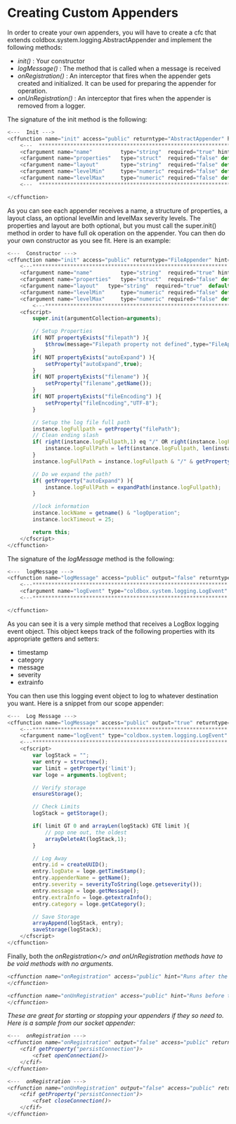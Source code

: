 # Creating Custom  Appenders
In order to create your own appenders, you will have to create a cfc that extends coldbox.system.logging.AbstractAppender and implement the following methods:

* <i>init()</i> : Your constructor
* <i>logMessage()</i> : The method that is called when a message is received
* <i>onRegistration()</i> : An interceptor that fires when the appender gets created and initialized. It can be used for preparing the appender for operation.
* <i>onUnRegistration()</i> : An interceptor that fires when the appender is removed from a logger.

The signature of the init method is the following:

```javascript
<---  Init --->
<cffunction name="init" access="public" returntype="AbstractAppender" hint="Constructor called by a Concrete Appender" output="false" >
	<---  ************************************************************* --->
	<cfargument name="name" 		type="string"  required="true" hint="The unique name for this appender."/>
	<cfargument name="properties" 	type="struct"  required="false" default="#structnew()#" hint="A map of configuration properties for the appender"/>
	<cfargument name="layout" 		type="string"  required="false" default="" hint="The layout class to use in this appender for custom message rendering."/>
	<cfargument name="levelMin"  	type="numeric" required="false" default="0" hint="The default log level for this appender, by default it is 0. Optional. ex: LogBox.logLevels.WARN"/>
	<cfargument name="levelMax"  	type="numeric" required="false" default="4" hint="The default log level for this appender, by default it is 5. Optional. ex: LogBox.logLevels.WARN"/>
	<---  ************************************************************* --->

</cffunction>
```

As you can see each appender receives a name, a structure of properties, a layout class, an optional levelMin and levelMax severity levels. The properties and layout are both optional, but you must call the super.init() method in order to have full ok operation on the appender. You can then do your own constructor as you see fit. Here is an example:

```javascript
<---  Constructor --->
<cffunction name="init" access="public" returntype="FileAppender" hint="Constructor" output="false">
	<---************************************************************** --->
	<cfargument name="name" 		type="string"  required="true" hint="The unique name for this appender."/>
	<cfargument name="properties" 	type="struct"  required="false" default="#structnew()#" hint="A map of configuration properties for the appender"/>
	<cfargument name="layout" 	type="string"  required="true"  default="" hint="The layout class to use in this appender for custom message rendering."/>
	<cfargument name="levelMin"  	type="numeric" required="false" default="0" hint="The default log level for this appender, by default it is 0. Optional. ex: LogBox.logLevels.WARN"/>
	<cfargument name="levelMax"  	type="numeric" required="false" default="4" hint="The default log level for this appender, by default it is 5. Optional. ex: LogBox.logLevels.WARN"/>
        <---************************************************************** --->
	<cfscript>
		super.init(argumentCollection=arguments);

		// Setup Properties
		if( NOT propertyExists("filepath") ){
			$throw(message="Filepath property not defined",type="FileAppender.PropertyNotFound");
		}
		if( NOT propertyExists("autoExpand") ){
			setProperty("autoExpand",true);
		}
		if( NOT propertyExists("filename") ){
			setProperty("filename",getName());
		}
		if( NOT propertyExists("fileEncoding") ){
			setProperty("fileEncoding","UTF-8");
		}

		// Setup the log file full path
		instance.logFullpath = getProperty("filePath");
		// Clean ending slash
		if( right(instance.logFullpath,1) eq "/" OR right(instance.logFullPath,1) eq "\"){
			instance.logFullPath = left(instance.logFullpath, len(instance.logFullPath)-1);
		}
		instance.logFullPath = instance.logFullpath & "/" & getProperty("filename") & ".log";

		// Do we expand the path?
		if( getProperty("autoExpand") ){
			instance.logFullPath = expandPath(instance.logFullpath);
		}

		//lock information
		instance.lockName = getname() & "logOperation";
		instance.lockTimeout = 25;

		return this;
	</cfscript>
</cffunction>
```

The signature of the <i>logMessage</i> method is the following:

```javascript
<---  logMessage --->
<cffunction name="logMessage" access="public" output="false" returntype="void">
	<---************************************************************** --->
	<cfargument name="logEvent" type="coldbox.system.logging.LogEvent" required="true" hint="The logging event to log.">
	<---************************************************************** --->

</cffunction>
```

As you can see it is a very simple method that receives a LogBox logging event object. This object keeps track of the following properties with its appropriate getters and setters:

* timestamp
* category
* message
* severity
* extrainfo

You can then use this logging event object to log to whatever destination you want. Here is a snippet from our scope appender:

```javascript
<---  Log Message --->
<cffunction name="logMessage" access="public" output="true" returntype="void" hint="Write an entry into the appender.">
	<---************************************************************** --->
	<cfargument name="logEvent" type="coldbox.system.logging.LogEvent" required="true" hint="The logging event"/>
	<---************************************************************** --->
	<cfscript>
		var logStack = "";
		var entry = structnew();
		var limit = getProperty('limit');
		var loge = arguments.logEvent;

		// Verify storage
		ensureStorage();

		// Check Limits
		logStack = getStorage();

		if( limit GT 0 and arrayLen(logStack) GTE limit ){
			// pop one out, the oldest
			arrayDeleteAt(logStack,1);
		}

		// Log Away
		entry.id = createUUID();
		entry.logDate = loge.getTimeStamp();
		entry.appenderName = getName();
		entry.severity = severityToString(loge.getseverity());
		entry.message = loge.getMessage();
		entry.extraInfo = loge.getextraInfo();
		entry.category = loge.getCategory();

		// Save Storage
		arrayAppend(logStack, entry);
		saveStorage(logStack);
	</cfscript>
</cffunction>
```

Finally, both the <i>onRegistration</> and <i>onUnRegistration</i> methods have to be void methods with no arguments.

```javascript
<cffunction name="onRegistration" access="public" hint="Runs after the appender has been created and registered. Implemented by Concrete appender" output="false" returntype="void">
</cffunction>

<cffunction name="onUnRegistration" access="public" hint="Runs before the appender is unregistered from LogBox. Implemented by Concrete appender" output="false" returntype="void">
</cffunction>
```

These are great for starting or stopping your appenders if they so need to. Here is a sample from our socket appender:

```javascript
<---  onRegistration --->
<cffunction name="onRegistration" output="false" access="public" returntype="void" hint="When registration occurs">
	<cfif getProperty("persistConnection")>
		<cfset openConnection()>
	</cfif>
</cffunction>

<---  onRegistration --->
<cffunction name="onUnRegistration" output="false" access="public" returntype="void" hint="When Unregistration occurs">
	<cfif getProperty("persistConnection")>
		<cfset closeConnection()>
	</cfif>
</cffunction>
```

